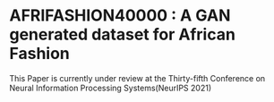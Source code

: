 # AFRIFASHION40000 : A GAN generated dataset for African Fashion

This Paper is currently under review at the Thirty-fifth Conference on Neural Information Processing Systems(NeurIPS 2021)

